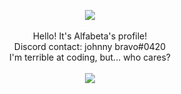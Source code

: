 <p align="center">
    <img src="https://i.imgur.com/DwVIgrh.gif"><br><br>
    Hello! It's Alfabeta's profile!<br>
    Discord contact: johnny bravo#0420<br>
    I'm terrible at coding, but... who cares?<br><br>
    <img src="https://i.imgur.com/DwVIgrh.gif">
</p>
